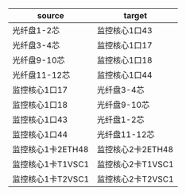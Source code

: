 |source|target|
|-------|------|
|光纤盘1-2芯|监控核心1口43|
|光纤盘3-4芯|监控核心1口17|
|光纤盘9-10芯|监控核心1口18|
|光纤盘11-12芯|监控核心1口44|
|监控核心1口17|光纤盘3-4芯|
|监控核心1口18|光纤盘9-10芯|
|监控核心1口43|光纤盘1-2芯|
|监控核心1口44|光纤盘11-12芯|
|监控核心1卡2ETH48|监控核心2卡2ETH48|
|监控核心1卡T1VSC1|监控核心2卡T1VSC1|
|监控核心1卡T2VSC1|监控核心2卡T2VSC1|